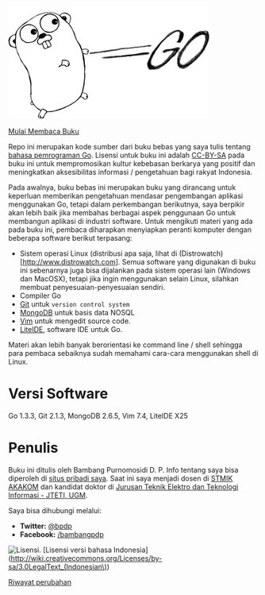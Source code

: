 ![Go Programming Language](images/Go-Google-programming-language.jpg)

[Mulai Membaca Buku](isi/README.md)

Repo ini merupakan kode sumber dari buku bebas yang saya tulis tentang [bahasa pemrograman Go](http://golang.org). Lisensi untuk buku ini adalah [CC-BY-SA](http://freedomdefined.org/Licenses/CC-BY-SA) pada buku ini untuk mempromosikan kultur kebebasan berkarya yang positif dan meningkatkan aksesibilitas informasi / pengetahuan bagi rakyat Indonesia. 

Pada awalnya, buku bebas ini merupakan buku yang dirancang untuk keperluan memberikan pengetahuan mendasar pengembangan aplikasi menggunakan Go, tetapi dalam perkembangan berikutnya, saya berpikir akan lebih baik jika membahas berbagai aspek penggunaan Go untuk membangun aplikasi di industri software. Untuk mengikuti materi yang ada pada buku ini, pembaca diharapkan menyiapkan peranti komputer dengan beberapa software berikut terpasang:
* Sistem operasi Linux (distribusi apa saja, lihat di (Distrowatch)[http://www.distrowatch.com]. Semua software yang digunakan di buku ini sebenarnya juga bisa dijalankan pada sistem operasi lain (Windows dan MacOSX), tetapi jika ingin menggunakan selain Linux, silahkan membuat penyesuaian-penyesuaian sendiri.
* Compiler Go
* [Git](http://git-scm.com) untuk `version control system`
* [MongoDB](http://www.mongodb.org) untuk basis data NOSQL
* [Vim](http://www.vim.org) untuk mengedit source code.
* [LiteIDE](https://github.com/visualfc/liteide), software IDE untuk Go.

Materi akan lebih banyak berorientasi ke command line / shell sehingga para pembaca sebaiknya sudah memahami cara-cara menggunakan shell di Linux.

# Versi Software

Go 1.3.3, Git 2.1.3, MongoDB 2.6.5, Vim 7.4, LiteIDE X25

# Penulis

Buku ini ditulis oleh Bambang Purnomosidi D. P. Info tentang saya bisa diperoleh di [situs pribadi saya](http://bpdp.name). Saat ini saya menjadi dosen di [STMIK AKAKOM](http://www.akakom.ac.id) dan kandidat doktor di [Jurusan Teknik Elektro dan Teknologi Informasi - JTETI, UGM](http://pasca.te.ugm.ac.id).

Saya bisa dihubungi melalui:

* **Twitter:** [@bpdp](http://twitter.com/bpdp)
* **Facebook:** [/bambangpdp](http://www.facebook.com/bambangpdp)

![Lisensi](http://creativecommons.or.id/wp-content/uploads/2012/07/cc-by-sa.jpg). [Lisensi versi bahasa Indonesia](http://wiki.creativecommons.org/Licenses/by-sa/3.0LegalText_(Indonesian\))

[Riwayat perubahan](Changelogs.md)
